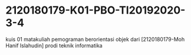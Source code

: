 # 2120180179-K01-PBO-TI20192020-3-4
kuis 01 matakuliah pemograman berorientasi objek dari [2120180179-Moh Hanif Islahudin] prodi teknik informatika
